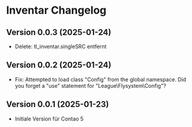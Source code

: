 # Inventar Changelog

## Version 0.0.3 (2025-01-24)

* Delete: tl_inventar.singleSRC entfernt

## Version 0.0.2 (2025-01-24)

* Fix: Attempted to load class "Config" from the global namespace. Did you forget a "use" statement for "League\Flysystem\Config"? 

## Version 0.0.1 (2025-01-23)

* Initiale Version für Contao 5
